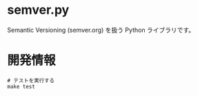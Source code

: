 # semver.py

Semantic Versioning (semver.org) を扱う Python ライブラリです。

# 開発情報

    # テストを実行する
    make test

